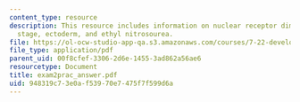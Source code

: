 ```yaml
---
content_type: resource
description: This resource includes information on nuclear receptor dimer, gastrula
  stage, ectoderm, and ethyl nitrosourea.
file: https://ol-ocw-studio-app-qa.s3.amazonaws.com/courses/7-22-developmental-biology-fall-2005/948319c73e0af53970e7475f7f599d6a_exam2prac_answer.pdf
file_type: application/pdf
parent_uid: 00f8cfef-3306-2d6e-1455-3ad862a56ae6
resourcetype: Document
title: exam2prac_answer.pdf
uid: 948319c7-3e0a-f539-70e7-475f7f599d6a
---
```

